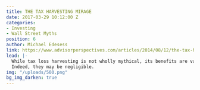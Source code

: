```yaml
---
title: THE TAX HARVESTING MIRAGE
date: 2017-03-29 10:12:00 Z
categories:
- Investing
- Wall Street Myths
position: 6
author: Michael Edesess
link: https://www.advisorperspectives.com/articles/2014/08/12/the-tax-harvesting-mirage
lead: |-
  While tax loss harvesting is not wholly mythical, its benefits are vastly overstated.
  Indeed, they may be negligible.
img: "/uploads/500.png"
bg_img_darken: true
---
```


